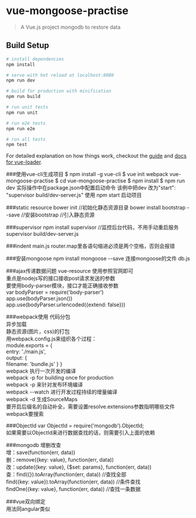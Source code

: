 # vue-mongoose-practise

> A Vue.js project
> mongodb to restore data

## Build Setup

``` bash
# install dependencies
npm install

# serve with hot reload at localhost:8080
npm run dev

# build for production with minification
npm run build

# run unit tests
npm run unit

# run e2e tests
npm run e2e

# run all tests
npm test
```

For detailed explanation on how things work, checkout the [guide](http://vuejs-templates.github.io/webpack/) and [docs for vue-loader](http://vuejs.github.io/vue-loader).


###使用vue-cli生成项目
$ npm install -g vue-cli
$ vue init webpack vue-mongoose-practise
$ cd vue-mongoose-practise
$ npm install
$ npm run dev
实际操作中在package.json中配置启动命令
该例中把dev 改为"start": "supervisor build/dev-server.js"
使用 npm start 启动项目

###static resource
bower init //初始化静态资源目录
bower install bootstrap --save //安装bootstrap
//引入静态资源
<link rel="stylesheet" type="text/css" href="/static/bower_components/bootstrap/dist/css/bootstrap.min.css">

###supervisor
npm install supervisor //监控后台代码，不用手动重启服务
supervisor build/dev-server.js

###indent
main.js router.map里各语句缩进必须是两个空格，否则会报错

###安装mongoose
npm install mongoose --save
连接mongoose的文件 db.js

###ajax传递数据问题
vue-resource 使用参照官网即可  
重点是nodejs写的接口接收post请求发送的参数  
要使用body-parser模块，接口才能正确接收参数  
var bodyParser = require('body-parser')  
app.use(bodyParser.json())  
app.use(bodyParser.urlencoded({extend: false}))  

###webpack使用
代码分包  
异步加载  
静态资源(图片，css)的打包  
用webpack.config.js来组织各个过程：  
module.exports = {  
  entry: './main.js',  
  output: {  
    filename: 'bundle.js'
  }
}  
webpack 执行一次开发的编译  
webpack -p for building once for production  
webpack -p 来针对发布环境编译  
webpack --watch 进行开发过程持续的增量编译  
webpack -d 生成SourceMaps  
要开启后缀名的自动补全，需要设置resolve.extensions参数指明哪些文件webpack要搜索  

###ObjectId
var ObjectId = require('mongodb').ObjectId;  
如果需要以ObjectId来进行数据查找的话，则需要引入上面的依赖  

###mongodb 增删改查  
增：save(function(err, data))  
删：remove({key: value}, function(err, data))  
改：update({key: value}, {$set: params}, function(err, data))  
查：find({}).toArray(function(err, data)) //查找全部  
    find({key: value}).toArray(function(err, data)) //条件查找  
    findOne({key: value}, function(err, data)) //查找一条数据  

###vue双向绑定  
用法同angular类似